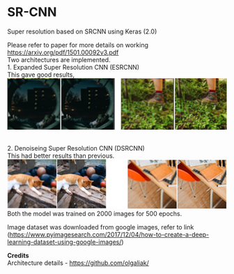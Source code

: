 # SR-CNN
Super resolution based on SRCNN using Keras (2.0)

Please refer to paper for more details on working https://arxiv.org/pdf/1501.00092v3.pdf
<br>
Two architectures are implemented. <br>1. Expanded Super Resolution CNN (ESRCNN) <br>
This gave good results,
![](Images/SRCNN.png)


<br>2. Denoiseing Super Resolution CNN (DSRCNN)<br>
This had better results than previous.
![](Images/DSRCNN.png)
<br>
Both the model was trained on 2000 images for 500 epochs.<br>

Image dataset was downloaded from google images, refer to link 
(https://www.pyimagesearch.com/2017/12/04/how-to-create-a-deep-learning-dataset-using-google-images/)<br>

<b>Credits</b><br>
Architecture details - https://github.com/olgaliak/
